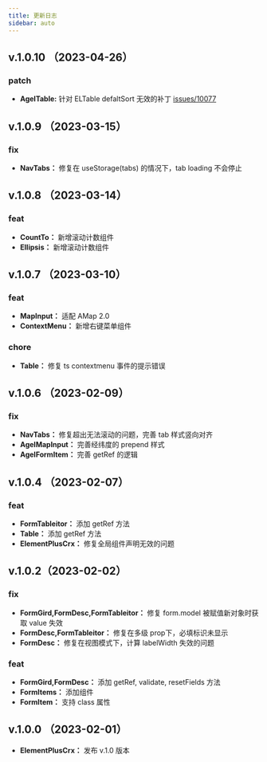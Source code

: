 ```yaml
---
title: 更新日志
sidebar: auto
---
```


## v.1.0.10 （2023-04-26）

### patch
- __AgelTable:__ 针对 ELTable defaltSort 无效的补丁 [issues/10077](https://github.com/element-plus/element-plus/issues/10077)

## v.1.0.9 （2023-03-15）

### fix
- __NavTabs：__  修复在 useStorage(tabs) 的情况下，tab loading 不会停止

## v.1.0.8 （2023-03-14）

### feat
- __CountTo：__  新增滚动计数组件
- __Ellipsis：__  新增滚动计数组件


## v.1.0.7 （2023-03-10）

### feat
- __MapInput：__  适配 AMap 2.0
- __ContextMenu：__  新增右键菜单组件

### chore
- __Table：__  修复 ts contextmenu 事件的提示错误

## v.1.0.6 （2023-02-09）

### fix
- __NavTabs：__  修复超出无法滚动的问题，完善 tab 样式竖向对齐
- __AgelMapInput：__  完善经纬度的 prepend 样式
- __AgelFormItem：__  完善 getRef 的逻辑

## v.1.0.4 （2023-02-07）

### feat
- __FormTableitor：__  添加 getRef 方法
- __Table：__  添加 getRef 方法
- __ElementPlusCrx：__ 修复全局组件声明无效的问题


## v.1.0.2（2023-02-02）

### fix

- __FormGird,FormDesc,FormTableitor：__  修复 form.model 被赋值新对象时获取 value 失效
- __FormDesc,FormTableitor：__  修复在多级 prop下，必填标识未显示
- __FormDesc：__ 修复在视图模式下，计算 labelWidth 失效的问题


### feat
- __FormGird,FormDesc：__ 添加 getRef, validate, resetFields 方法
- __FormItems：__ 添加组件
- __FormItem：__ 支持 class 属性


## v.1.0.0 （2023-02-01）

- __ElementPlusCrx：__ 发布 v.1.0 版本